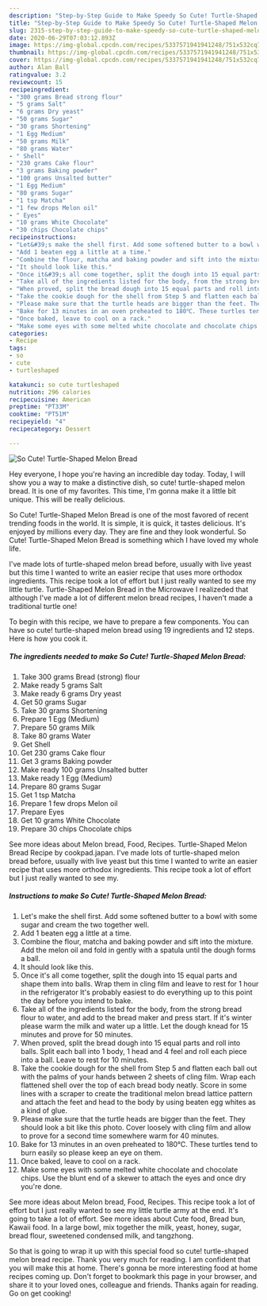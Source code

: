 ```yaml
---
description: "Step-by-Step Guide to Make Speedy So Cute! Turtle-Shaped Melon Bread"
title: "Step-by-Step Guide to Make Speedy So Cute! Turtle-Shaped Melon Bread"
slug: 2315-step-by-step-guide-to-make-speedy-so-cute-turtle-shaped-melon-bread
date: 2020-06-29T07:03:12.893Z
image: https://img-global.cpcdn.com/recipes/5337571941941248/751x532cq70/so-cute-turtle-shaped-melon-bread-recipe-main-photo.jpg
thumbnail: https://img-global.cpcdn.com/recipes/5337571941941248/751x532cq70/so-cute-turtle-shaped-melon-bread-recipe-main-photo.jpg
cover: https://img-global.cpcdn.com/recipes/5337571941941248/751x532cq70/so-cute-turtle-shaped-melon-bread-recipe-main-photo.jpg
author: Alan Ball
ratingvalue: 3.2
reviewcount: 15
recipeingredient:
- "300 grams Bread strong flour"
- "5 grams Salt"
- "6 grams Dry yeast"
- "50 grams Sugar"
- "30 grams Shortening"
- "1 Egg Medium"
- "50 grams Milk"
- "80 grams Water"
- " Shell"
- "230 grams Cake flour"
- "3 grams Baking powder"
- "100 grams Unsalted butter"
- "1 Egg Medium"
- "80 grams Sugar"
- "1 tsp Matcha"
- "1 few drops Melon oil"
- " Eyes"
- "10 grams White Chocolate"
- "30 chips Chocolate chips"
recipeinstructions:
- "Let&#39;s make the shell first. Add some softened butter to a bowl with some sugar and cream the two together well."
- "Add 1 beaten egg a little at a time."
- "Combine the flour, matcha and baking powder and sift into the mixture. Add the melon oil and fold in gently with a spatula until the dough forms a ball."
- "It should look like this."
- "Once it&#39;s all come together, split the dough into 15 equal parts and shape them into balls. Wrap them in cling film and leave to rest for 1 hour in the refrigerator It&#39;s probably easiest to do everything up to this point the day before you intend to bake."
- "Take all of the ingredients listed for the body, from the strong bread flour to water, and add to the bread maker and press start. If it&#39;s winter please warm the milk and water up a little. Let the dough knead for 15 minutes and prove for 50 minutes."
- "When proved, split the bread dough into 15 equal parts and roll into balls. Split each ball into 1 body, 1 head and 4 feel and roll each piece into a ball. Leave to rest for 10 minutes."
- "Take the cookie dough for the shell from Step 5 and flatten each ball out with the palms of your hands between 2 sheets of cling film. Wrap each flattened shell over the top of each bread body neatly. Score in some lines with a scraper to create the traditional melon bread lattice pattern and attach the feet and head to the body by using beaten egg whites as a kind of glue."
- "Please make sure that the turtle heads are bigger than the feet. They should look a bit like this photo. Cover loosely with cling film and allow to prove for a second time somewhere warm for 40 minutes."
- "Bake for 13 minutes in an oven preheated to 180℃. These turtles tend to burn easily so please keep an eye on them."
- "Once baked, leave to cool on a rack."
- "Make some eyes with some melted white chocolate and chocolate chips. Use the blunt end of a skewer to attach the eyes and once dry you&#39;re done."
categories:
- Recipe
tags:
- so
- cute
- turtleshaped

katakunci: so cute turtleshaped 
nutrition: 296 calories
recipecuisine: American
preptime: "PT33M"
cooktime: "PT51M"
recipeyield: "4"
recipecategory: Dessert

---
```



![So Cute! Turtle-Shaped Melon Bread](https://img-global.cpcdn.com/recipes/5337571941941248/751x532cq70/so-cute-turtle-shaped-melon-bread-recipe-main-photo.jpg)

Hey everyone, I hope you're having an incredible day today. Today, I will show you a way to make a distinctive dish, so cute! turtle-shaped melon bread. It is one of my favorites. This time, I'm gonna make it a little bit unique. This will be really delicious.

So Cute! Turtle-Shaped Melon Bread is one of the most favored of recent trending foods in the world. It is simple, it is quick, it tastes delicious. It's enjoyed by millions every day. They are fine and they look wonderful. So Cute! Turtle-Shaped Melon Bread is something which I have loved my whole life.

I&#39;ve made lots of turtle-shaped melon bread before, usually with live yeast but this time I wanted to write an easier recipe that uses more orthodox ingredients. This recipe took a lot of effort but I just really wanted to see my little turtle. Turtle-Shaped Melon Bread in the Microwave I realizeded that although I&#39;ve made a lot of different melon bread recipes, I haven&#39;t made a traditional turtle one!


To begin with this recipe, we have to prepare a few components. You can have so cute! turtle-shaped melon bread using 19 ingredients and 12 steps. Here is how you cook it.

<!--inarticleads1-->

##### The ingredients needed to make So Cute! Turtle-Shaped Melon Bread:

1. Take 300 grams Bread (strong) flour
1. Make ready 5 grams Salt
1. Make ready 6 grams Dry yeast
1. Get 50 grams Sugar
1. Take 30 grams Shortening
1. Prepare 1 Egg (Medium)
1. Prepare 50 grams Milk
1. Take 80 grams Water
1. Get  Shell
1. Get 230 grams Cake flour
1. Get 3 grams Baking powder
1. Make ready 100 grams Unsalted butter
1. Make ready 1 Egg (Medium)
1. Prepare 80 grams Sugar
1. Get 1 tsp Matcha
1. Prepare 1 few drops Melon oil
1. Prepare  Eyes
1. Get 10 grams White Chocolate
1. Prepare 30 chips Chocolate chips


See more ideas about Melon bread, Food, Recipes. Turtle-Shaped Melon Bread Recipe by cookpad.japan. I&#39;ve made lots of turtle-shaped melon bread before, usually with live yeast but this time I wanted to write an easier recipe that uses more orthodox ingredients. This recipe took a lot of effort but I just really wanted to see my. 

<!--inarticleads2-->

##### Instructions to make So Cute! Turtle-Shaped Melon Bread:

1. Let&#39;s make the shell first. Add some softened butter to a bowl with some sugar and cream the two together well.
1. Add 1 beaten egg a little at a time.
1. Combine the flour, matcha and baking powder and sift into the mixture. Add the melon oil and fold in gently with a spatula until the dough forms a ball.
1. It should look like this.
1. Once it&#39;s all come together, split the dough into 15 equal parts and shape them into balls. Wrap them in cling film and leave to rest for 1 hour in the refrigerator It&#39;s probably easiest to do everything up to this point the day before you intend to bake.
1. Take all of the ingredients listed for the body, from the strong bread flour to water, and add to the bread maker and press start. If it&#39;s winter please warm the milk and water up a little. Let the dough knead for 15 minutes and prove for 50 minutes.
1. When proved, split the bread dough into 15 equal parts and roll into balls. Split each ball into 1 body, 1 head and 4 feel and roll each piece into a ball. Leave to rest for 10 minutes.
1. Take the cookie dough for the shell from Step 5 and flatten each ball out with the palms of your hands between 2 sheets of cling film. Wrap each flattened shell over the top of each bread body neatly. Score in some lines with a scraper to create the traditional melon bread lattice pattern and attach the feet and head to the body by using beaten egg whites as a kind of glue.
1. Please make sure that the turtle heads are bigger than the feet. They should look a bit like this photo. Cover loosely with cling film and allow to prove for a second time somewhere warm for 40 minutes.
1. Bake for 13 minutes in an oven preheated to 180℃. These turtles tend to burn easily so please keep an eye on them.
1. Once baked, leave to cool on a rack.
1. Make some eyes with some melted white chocolate and chocolate chips. Use the blunt end of a skewer to attach the eyes and once dry you&#39;re done.


See more ideas about Melon bread, Food, Recipes. This recipe took a lot of effort but I just really wanted to see my little turtle army at the end. It&#39;s going to take a lot of effort. See more ideas about Cute food, Bread bun, Kawaii food. In a large bowl, mix together the milk, yeast, honey, sugar, bread flour, sweetened condensed milk, and tangzhong. 

So that is going to wrap it up with this special food so cute! turtle-shaped melon bread recipe. Thank you very much for reading. I am confident that you will make this at home. There's gonna be more interesting food at home recipes coming up. Don't forget to bookmark this page in your browser, and share it to your loved ones, colleague and friends. Thanks again for reading. Go on get cooking!
